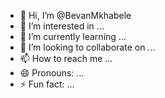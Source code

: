 - 👋 Hi, I’m @BevanMkhabele
- 👀 I’m interested in ...
- 🌱 I’m currently learning ...
- 💞️ I’m looking to collaborate on ...
- 📫 How to reach me ...
- 😄 Pronouns: ...
- ⚡ Fun fact: ...

<!---
BevanMkhabele/BevanMkhabele is a ✨ special ✨ repository because its `README.md` (this file) appears on your GitHub profile.
You can click the Preview link to take a look at your changes.
--->
